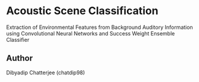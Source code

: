 # Acoustic Scene Classification

Extraction of Environmental Features from Background Auditory Information using Convolutional Neural Networks and Success Weight Ensemble Classifier

## Author

Dibyadip Chatterjee (chatdip98)
